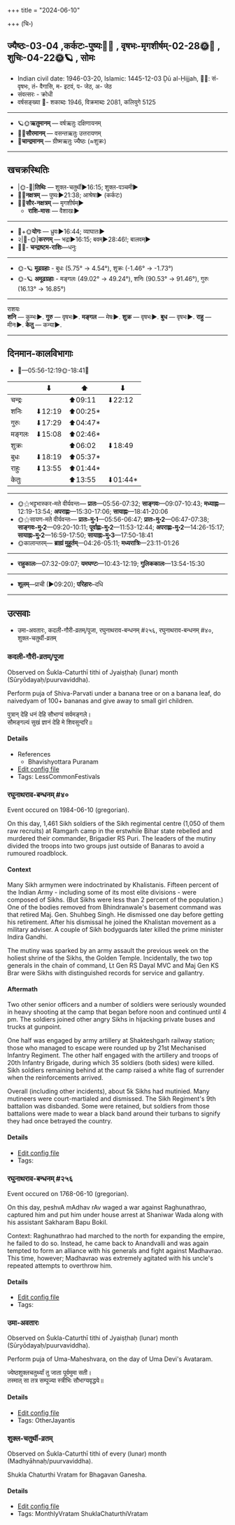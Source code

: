 +++
title = "2024-06-10"

+++
(चि॰)
## ज्यैष्ठः-03-04  ,कर्कटः-पुष्यः🌛🌌  ,  वृषभः-मृगशीर्षम्-02-28🌞🌌  ,  शुचिः-04-22🌞🪐  , सोमः
- Indian civil date: 1946-03-20, Islamic: 1445-12-03 Ḏū al-Ḥijjah, 🌌🌞: सं- वृषभः, तं- वैगासि, म- इटवं, प- जेठ, अ- जेठ
- संवत्सरः - क्रोधी
- वर्षसङ्ख्या 🌛- शकाब्दः 1946, विक्रमाब्दः 2081, कलियुगे 5125
___________________
- 🪐🌞**ऋतुमानम्** — वर्षऋतुः दक्षिणायनम्
- 🌌🌞**सौरमानम्** — वसन्तऋतुः उत्तरायणम्
- 🌛**चान्द्रमानम्** — ग्रीष्मऋतुः ज्यैष्ठः (≈शुक्रः)
___________________


## खचक्रस्थितिः
- |🌞-🌛|**तिथिः** — शुक्ल-चतुर्थी►16:15; शुक्ल-पञ्चमी►  
- 🌌🌛**नक्षत्रम्** — पुष्यः►21:38; आश्रेषा► (कर्कटः)  
- 🌌🌞**सौर-नक्षत्रम्** — मृगशीर्षम्►  
  - **राशि-मासः** — वैशाखः► 
___________________
- 🌛+🌞**योगः** — ध्रुवः►16:44; व्याघातः►  
- २|🌛-🌞|**करणम्** — भद्रा►16:15; बवम्►28:46!; बालवम्►  
- 🌌🌛- **चन्द्राष्टम-राशिः**—धनुः  
___________________
- 🌞-🪐 **मूढग्रहाः** - बुधः (5.75° → 4.54°), शुक्रः (-1.46° → -1.73°)
- 🌞-🪐 **अमूढग्रहाः** - मङ्गलः (49.02° → 49.24°), शनिः (90.53° → 91.46°), गुरुः (16.13° → 16.85°)
___________________
राशयः  
**शनि** — कुम्भः►. **गुरु** — वृषभः►. **मङ्गल** — मेषः►. **शुक्र** — वृषभः►. **बुध** — वृषभः►. **राहु** — मीनः►. **केतु** — कन्या►. 
___________________


## दिनमान-कालविभागाः
- 🌅—05:56-12:19🌞-18:41🌇  

|      |⬇     |⬆     |⬇     |
|------|-----|-----|------|
|चन्द्रः|     |⬆09:11 |⬇22:12 |
|शनिः   |⬇12:19 |⬆00:25*|     |
|गुरुः  |⬇17:29 |⬆04:47*|     |
|मङ्गलः |⬇15:08 |⬆02:46*|     |
|शुक्रः |     |⬆06:02 |⬇18:49 |
|बुधः   |⬇18:19 |⬆05:37*|     |
|राहुः  |⬇13:55 |⬆01:44*|     |
|केतुः  |     |⬆13:55 |⬇01:44*|
___________________
- 🌞⚝भट्टभास्कर-मते वीर्यवन्तः— **प्रातः**—05:56-07:32; **साङ्गवः**—09:07-10:43; **मध्याह्नः**—12:19-13:54; **अपराह्णः**—15:30-17:06; **सायाह्नः**—18:41-20:06  
- 🌞⚝सायण-मते वीर्यवन्तः— **प्रातः-मु॰1**—05:56-06:47; **प्रातः-मु॰2**—06:47-07:38; **साङ्गवः-मु॰2**—09:20-10:11; **पूर्वाह्णः-मु॰2**—11:53-12:44; **अपराह्णः-मु॰2**—14:26-15:17; **सायाह्नः-मु॰2**—16:59-17:50; **सायाह्नः-मु॰3**—17:50-18:41  
- 🌞कालान्तरम्— **ब्राह्मं मुहूर्तम्**—04:26-05:11; **मध्यरात्रिः**—23:11-01:26  
___________________
- **राहुकालः**—07:32-09:07; **यमघण्टः**—10:43-12:19; **गुलिककालः**—13:54-15:30  
___________________
- **शूलम्**—प्राची (►09:20); **परिहारः**–दधि  
___________________

## उत्सवाः
- उमा-अवतारः, कदली-गौरी-व्रतम्/पूजा, रघुनाथराव-बन्धनम् #२५६, रघुनाथराव-बन्धनम् #४०, शुक्ल-चतुर्थी-व्रतम्
### कदली-गौरी-व्रतम्/पूजा

Observed on Śukla-Caturthī tithi of Jyaiṣṭhaḥ (lunar) month (Sūryōdayaḥ/puurvaviddha). 

Perform puja of Shiva-Parvati under a banana tree or on a banana leaf, do naivedyam of 100+ bananas and give away to small girl children.

पुत्रान् देहि धनं देहि सौभाग्यं सर्वमङ्गले।  
सौमङ्गल्यं सुखं ज्ञानं देहि मे शिवसुन्दरि॥



#### Details
- References
  - Bhavishyottara Puranam
- [Edit config file](https://github.com/jyotisham/adyatithi/blob/master/devatA/umA/lunar_month/tithi/03/04/kadalI-gaurI-vratam_or_pUjA.toml)
- Tags: LessCommonFestivals


### रघुनाथराव-बन्धनम् #४०

Event occured on 1984-06-10 (gregorian). 

On this day, 1,461 Sikh soldiers of the Sikh regimental centre (1,050 of them raw recruits) at Ramgarh camp in the erstwhile Bihar state rebelled and murdered their commander, Brigadier RS Puri. The leaders of the mutiny divided the troops into two groups just outside of Banaras to avoid a rumoured roadblock.

#### Context
Many Sikh armymen were indoctrinated by Khalistanis. Fifteen percent of the Indian Army - including some of its most elite divisions - were composed of Sikhs. (But Sikhs were less than 2 percent of the population.) One of the bodies removed from Bhindranwale's basement command was that retired Maj. Gen. Shuhbeg Singh. He dismissed one day before getting his retirement. After his dismissal he joined the Khalistan movement as a military adviser. A couple of Sikh bodyguards later killed the prime minister Indira Gandhi.

The mutiny was sparked by an army assault the previous week on the holiest shrine of the Sikhs, the Golden Temple. Incidentally, the two top generals in the chain of command, Lt Gen RS Dayal MVC and Maj Gen KS Brar were Sikhs with distinguished records for service and gallantry.

#### Aftermath
Two other senior officers and a number of soldiers were seriously wounded in heavy shooting at the camp that began before noon and continued until 4 pm. The soldiers joined other angry Sikhs in hijacking private buses and trucks at gunpoint. 

One half was engaged by army artillery at Shakteshgarh railway station; those who managed to escape were rounded up by 21st Mechanised Infantry Regiment. The other half engaged with the artillery and troops of 20th Infantry Brigade, during which 35 soldiers (both sides) were killed. Sikh soldiers remaining behind at the camp raised a white flag of surrender when the reinforcements arrived.

Overall (including other incidents), about 5k Sikhs had mutinied. Many mutineers were court-martialed and dismissed. The Sikh Regiment's 9th battalion was disbanded. Some were retained, but soldiers from those battalions were made to wear a black band around their turbans to signify they had once betrayed the country.

#### Details
- [Edit config file](https://github.com/jyotisham/adyatithi/blob/master/mahApuruSha/xatra-later/gregorian/day/06/10/rAmagRhe_uShNIShi-vidrohaH.toml)
- Tags: 


### रघुनाथराव-बन्धनम् #२५६

Event occured on 1768-06-10 (gregorian). 

On this day, peshvA mAdhav rAv waged a war against Raghunathrao, captured him and put him under house arrest at Shaniwar Wada along with his assistant Sakharam Bapu Bokil.

Context: Raghunathrao had marched to the north for expanding the empire, he failed to do so. Instead, he came back to Anandvalli and was again tempted to form an alliance with his generals and fight against Madhavrao. This time, however; Madhavrao was extremely agitated with his uncle's repeated attempts to overthrow him.

#### Details
- [Edit config file](https://github.com/jyotisham/adyatithi/blob/master/mahApuruSha/xatra-later/gregorian/day/06/10/raghunAtha-rAva-bandhanam.toml)
- Tags: 


### उमा-अवतारः

Observed on Śukla-Caturthī tithi of Jyaiṣṭhaḥ (lunar) month (Sūryōdayaḥ/puurvaviddha). 

Perform puja of Uma-Maheshvara, on the day of Uma Devi's Avataram.

ज्येष्ठशुक्लचतुर्थ्यां तु जाता पूर्वमुमा सती।  
तस्मात् सा तत्र सम्पूज्या स्त्रीभिः सौभाग्यवृद्धये॥



#### Details
- [Edit config file](https://github.com/jyotisham/adyatithi/blob/master/devatA/umA/lunar_month/tithi/03/04/umA-avatAraH.toml)
- Tags: OtherJayantis


### शुक्ल-चतुर्थी-व्रतम्

Observed on Śukla-Caturthī tithi of every (lunar) month (Madhyāhnaḥ/puurvaviddha). 

Shukla Chaturthi Vratam for Bhagavan Ganesha.

#### Details
- [Edit config file](https://github.com/jyotisham/adyatithi/blob/master/devatA/gaNapati/lunar_month/tithi/00/04/zukla-caturthI-vratam.toml)
- Tags: MonthlyVratam ShuklaChaturthiVratam


